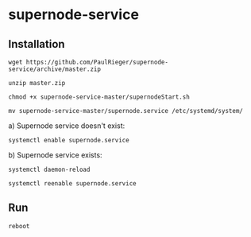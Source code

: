 # supernode-service
## Installation
```
wget https://github.com/PaulRieger/supernode-service/archive/master.zip
```
```
unzip master.zip
```
```
chmod +x supernode-service-master/supernodeStart.sh
```
```
mv supernode-service-master/supernode.service /etc/systemd/system/
```
a) Supernode service doesn't exist:
```
systemctl enable supernode.service
```
b) Supernode service exists:
```
systemctl daemon-reload
```
```
systemctl reenable supernode.service 
```

## Run
```
reboot
```
